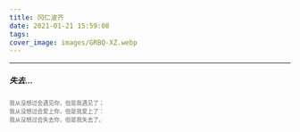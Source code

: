 ```yaml
---
title: 冈仁波齐
date: 2021-01-21 15:59:08
tags:
cover_image: images/GRBQ-XZ.webp
---
```

---
##### 失去…
<font face="" size=1.5 color=#646464>我从没想过会遇见你，但是我遇见了；</font>  
<font face="" size=1.5 color=#646464>我从没想过会爱上你，但是我爱上了：</font>  
<font face="" size=1.5 color=#646464>我从没想过会失去你，但是我失去了。</font>